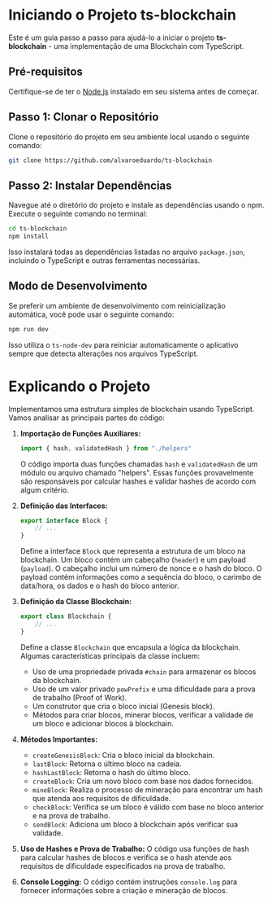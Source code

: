 # Iniciando o Projeto ts-blockchain

Este é um guia passo a passo para ajudá-lo a iniciar o projeto **ts-blockchain** - uma implementação de uma Blockchain com TypeScript.

## Pré-requisitos

Certifique-se de ter o [Node.js](https://nodejs.org/) instalado em seu sistema antes de começar.

## Passo 1: Clonar o Repositório

Clone o repositório do projeto em seu ambiente local usando o seguinte comando:

```bash
git clone https://github.com/alvaroeduardo/ts-blockchain
```

## Passo 2: Instalar Dependências

Navegue até o diretório do projeto e instale as dependências usando o npm. Execute o seguinte comando no terminal:

```bash
cd ts-blockchain
npm install
```

Isso instalará todas as dependências listadas no arquivo `package.json`, incluindo o TypeScript e outras ferramentas necessárias.

## Modo de Desenvolvimento

Se preferir um ambiente de desenvolvimento com reinicialização automática, você pode usar o seguinte comando:

```bash
npm run dev
```

Isso utiliza o `ts-node-dev` para reiniciar automaticamente o aplicativo sempre que detecta alterações nos arquivos TypeScript.

# Explicando o Projeto

Implementamos uma estrutura simples de blockchain usando TypeScript. Vamos analisar as principais partes do código:

1. **Importação de Funções Auxiliares:**
   ```typescript
   import { hash, validatedHash } from "./helpers"
   ```
   O código importa duas funções chamadas `hash` e `validatedHash` de um módulo ou arquivo chamado "helpers". Essas funções provavelmente são responsáveis por calcular hashes e validar hashes de acordo com algum critério.

2. **Definição das Interfaces:**
   ```typescript
   export interface Block {
       // ...
   }
   ```
   Define a interface `Block` que representa a estrutura de um bloco na blockchain. Um bloco contém um cabeçalho (`header`) e um payload (`payload`). O cabeçalho inclui um número de nonce e o hash do bloco. O payload contém informações como a sequência do bloco, o carimbo de data/hora, os dados e o hash do bloco anterior.

3. **Definição da Classe Blockchain:**
   ```typescript
   export class Blockchain {
       // ...
   }
   ```
   Define a classe `Blockchain` que encapsula a lógica da blockchain. Algumas características principais da classe incluem:
   - Uso de uma propriedade privada `#chain` para armazenar os blocos da blockchain.
   - Uso de um valor privado `powPrefix` e uma dificuldade para a prova de trabalho (Proof of Work).
   - Um construtor que cria o bloco inicial (Genesis block).
   - Métodos para criar blocos, minerar blocos, verificar a validade de um bloco e adicionar blocos à blockchain.

4. **Métodos Importantes:**
   - `createGenesisBlock`: Cria o bloco inicial da blockchain.
   - `lastBlock`: Retorna o último bloco na cadeia.
   - `hashLastBlock`: Retorna o hash do último bloco.
   - `createBlock`: Cria um novo bloco com base nos dados fornecidos.
   - `mineBlock`: Realiza o processo de mineração para encontrar um hash que atenda aos requisitos de dificuldade.
   - `checkBlock`: Verifica se um bloco é válido com base no bloco anterior e na prova de trabalho.
   - `sendBlock`: Adiciona um bloco à blockchain após verificar sua validade.

5. **Uso de Hashes e Prova de Trabalho:**
   O código usa funções de hash para calcular hashes de blocos e verifica se o hash atende aos requisitos de dificuldade especificados na prova de trabalho.

6. **Console Logging:**
   O código contém instruções `console.log` para fornecer informações sobre a criação e mineração de blocos.

